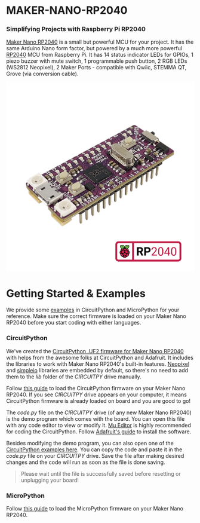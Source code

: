 # MAKER-NANO-RP2040
### Simplifying Projects with Raspberry Pi RP2040

[Maker Nano RP2040](https://my.cytron.io/maker-nano-rp2040-simplifying-projects-with-raspberry-pi-rp2040) is a small but powerful MCU for your project. It has the same Arduino Nano form factor, but powered by a much more powerful [RP2040](https://www.raspberrypi.com/documentation/microcontrollers/rp2040.html) MCU from Raspberry Pi. It has 14 status indicator LEDs for GPIOs, 1 piezo buzzer with mute switch, 1 programmable push button, 2 RGB LEDs (WS2812 Neopixel), 2 Maker Ports - compatible with Qwiic, STEMMA QT, Grove (via conversion cable).

![alt text](https://github.com/CytronTechnologies/MAKER-NANO-RP2040/blob/main/MAKER-NANO-RP2040-Image.PNG)

# Getting Started & Examples

We provide some [examples](https://github.com/CytronTechnologies/MAKER-NANO-RP2040/tree/main/Examples) in CircuitPython and MicroPython for your reference. Make sure the correct firmware is loaded on your Maker Nano RP2040 before you start coding with either languages.

### CircuitPython
We've created the [CircuitPython .UF2 firmware for Maker Nano RP2040](https://circuitpython.org/board/cytron_maker_nano_rp2040/) with helps from the awesome folks at CircuitPython and Adafruit. It includes the libraries to work with Maker Nano RP2040's built-in features. [Neopixel](https://github.com/adafruit/Adafruit_CircuitPython_NeoPixel) and [simpleio](https://github.com/adafruit/Adafruit_CircuitPython_SimpleIO) libraries are embedded by default, so there's no need to add them to the _lib_ folder of the _CIRCUITPY_ drive manually.

Follow [this guide](/setup-circuitpython.md) to load the CircuitPython firmware on your Maker Nano RP2040.
If you see _CIRCUITPY_ drive appears on your computer, it means CircuitPython firmware is already loaded on board and you are good to go! 

The _code.py_ file on the _CIRCUITPY_ drive (of any new Maker Nano RP2040) is the demo program which comes with the board. You can open this file with any code editor to view or modify it. [Mu Editor](https://codewith.mu/) is highly recommended for coding the CircuitPython. Follow [Adafruit's guide](https://learn.adafruit.com/welcome-to-circuitpython/installing-mu-editor) to install the software.

Besides modifying the demo program, you can also open one of the [CircuitPython examples here](/Examples/CircuitPython). You can copy the code and paste it in the _code.py_ file on your _CIRCUITPY_ drive. Save the file after making desired changes and the code will run as soon as the file is done saving.
> Please wait until the file is successfully saved before resetting or unplugging your board!


### MicroPython

Follow [this guide](https://www.raspberrypi.com/documentation/microcontrollers/micropython.html) to load the MicroPython firmware on your Maker Nano RP2040.
